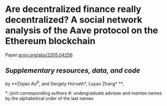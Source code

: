 # Are decentralized finance really decentralized? A social network analysis of the Aave protocol on the Ethereum blockchain
Paper:[arxiv.org/abs/2205.04256](https://arxiv.org/abs/2205.04256)
## *Supplementary resources, data, and code*

by **Ziqiao Ao<sup>#</sup>, and Gergely Horvath\*, Luyao Zhang\* **, 

\*: joint corresponding authors
\#: undergraduate advisee and mentee
names by the alphabetical order of the last names
